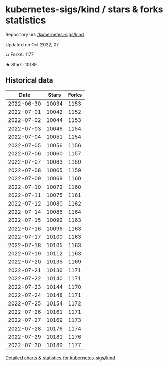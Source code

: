 # kubernetes-sigs/kind / stars & forks statistics

Repository url: [/kubernetes-sigs/kind](https://github.com/kubernetes-sigs/kind)

Updated on Oct 2022, 07

☋ Forks: 1177

★ Stars: 10189

## Historical data
| Date | Stars | Forks |
|------|-------|-------|
| 2022-06-30 | 10034 | 1153 | 
| 2022-07-01 | 10042 | 1152 | 
| 2022-07-02 | 10044 | 1153 | 
| 2022-07-03 | 10046 | 1154 | 
| 2022-07-04 | 10051 | 1154 | 
| 2022-07-05 | 10056 | 1156 | 
| 2022-07-06 | 10060 | 1157 | 
| 2022-07-07 | 10063 | 1159 | 
| 2022-07-08 | 10065 | 1159 | 
| 2022-07-09 | 10069 | 1160 | 
| 2022-07-10 | 10072 | 1160 | 
| 2022-07-11 | 10075 | 1161 | 
| 2022-07-12 | 10080 | 1162 | 
| 2022-07-14 | 10086 | 1164 | 
| 2022-07-15 | 10092 | 1163 | 
| 2022-07-16 | 10096 | 1163 | 
| 2022-07-17 | 10100 | 1163 | 
| 2022-07-18 | 10105 | 1163 | 
| 2022-07-19 | 10112 | 1163 | 
| 2022-07-20 | 10135 | 1169 | 
| 2022-07-21 | 10136 | 1171 | 
| 2022-07-22 | 10140 | 1171 | 
| 2022-07-23 | 10144 | 1170 | 
| 2022-07-24 | 10148 | 1171 | 
| 2022-07-25 | 10154 | 1172 | 
| 2022-07-26 | 10161 | 1171 | 
| 2022-07-27 | 10169 | 1173 | 
| 2022-07-28 | 10176 | 1174 | 
| 2022-07-29 | 10181 | 1176 | 
| 2022-07-30 | 10189 | 1177 | 


[Detailed charts & statistics for kubernetes-sigs/kind](https://reviewgithub.com/rep/kubernetes-sigs/kind)

